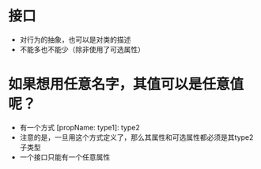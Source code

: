 # 接口
- 对行为的抽象，也可以是对类的描述
- 不能多也不能少（除非使用了可选属性）
# 如果想用任意名字，其值可以是任意值呢？
- 有一个方式 [propName: type1]: type2
- 注意的是，一旦用这个方式定义了，那么其属性和可选属性都必须是其type2子类型
- 一个接口只能有一个任意属性
